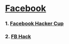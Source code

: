 # [Facebook](https://www.facebook.com/codingcompetitions)

### 1. [Facebook Hacker Cup](https://www.facebook.com/codingcompetitions/hacker-cup)
### 2. [FB Hack](https://www.facebook.com/codingcompetitions/fb-hack)
